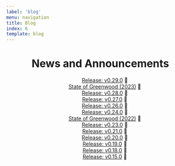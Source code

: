 ```yaml
---
label: 'blog'
menu: navigation
title: Blog
index: 6
template: blog
---
```


<style>
  ul {
    list-style-type: none;
    text-align: center;
  }

  h1 {
    text-align: center;
  }
</style>

# News and Announcements

- [Release: v0.29.0](/blog/release/v0-29-0/) 📝
- [State of Greenwood (2023)](/blog/state-of-greenwood-2023/) 📣
- [Release: v0.28.0](/blog/release/v0-28-0/) 📝
- [Release: v0.27.0](/blog/release/v0-27-0/) 📝
- [Release: v0.26.0](/blog/release/v0-26-0/) 📝
- [Release: v0.24.0](/blog/release/v0-24-0/) 📝
- [State of Greenwood (2022)](/blog/state-of-greenwood-2022/) 📣
- [Release: v0.23.0](/blog/release/v0-23-0/) 📝
- [Release: v0.21.0](/blog/release/v0-21-0/) 📝
- [Release: v0.20.0](/blog/release/v0-20-0/) 📝
- [Release: v0.19.0](/blog/release/v0-19-0/) 📝
- [Release: v0.18.0](/blog/release/v0-18-0/) 📝
- [Release: v0.15.0](/blog/release/v0-15-0/) 📝